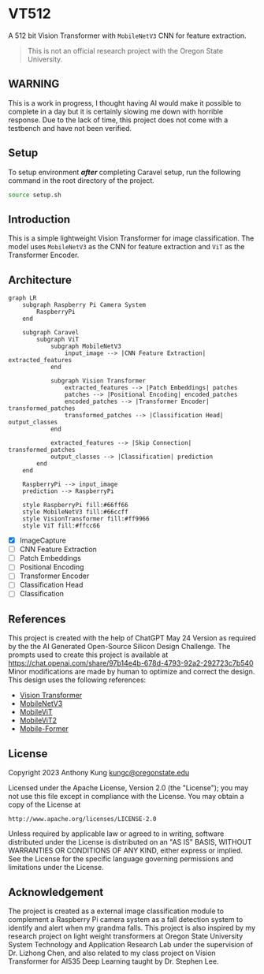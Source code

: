 # VT512

A 512 bit Vision Transformer with `MobileNetV3` CNN for feature extraction.

> This is not an official research project with the Oregon State University.

## WARNING

This is a work in progress, I thought having AI would make it possible to complete in a day but it is certainly slowing me down with horrible response. Due to the lack of time, this project does not come with a testbench and have not been verified.

## Setup

To setup environment ***after*** completing Caravel setup, run the following command in the root directory of the project.

```bash
source setup.sh
```

## Introduction

This is a simple lightweight Vision Transformer for image classification. The model uses `MobileNetV3` as the CNN for feature extraction and `ViT` as the Transformer Encoder.

## Architecture

```mermaid
graph LR
    subgraph Raspberry Pi Camera System
        RaspberryPi
    end

    subgraph Caravel
        subgraph ViT
            subgraph MobileNetV3
                input_image --> |CNN Feature Extraction| extracted_features
            end

            subgraph Vision Transformer
                extracted_features --> |Patch Embeddings| patches
                patches --> |Positional Encoding| encoded_patches
                encoded_patches --> |Transformer Encoder| transformed_patches
                transformed_patches --> |Classification Head| output_classes
            end

            extracted_features --> |Skip Connection| transformed_patches
            output_classes --> |Classification| prediction
        end
    end

    RaspberryPi --> input_image
    prediction --> RaspberryPi

    style RaspberryPi fill:#66ff66
    style MobileNetV3 fill:#66ccff
    style VisionTransformer fill:#ff9966
    style ViT fill:#ffcc66
```

- [x] ImageCapture
- [ ] CNN Feature Extraction
- [ ] Patch Embeddings
- [ ] Positional Encoding
- [ ] Transformer Encoder
- [ ] Classification Head
- [ ] Classification

## References

This project is created with the help of ChatGPT May 24 Version as required by the the AI Generated Open-Source Silicon Design Challenge. The prompts used to create this project is available at https://chat.openai.com/share/97b14e4b-678d-4793-92a2-292723c7b540 Minor modifications are made by human to optimize and correct the design. This design uses the following references:

- [Vision Transformer](https://arxiv.org/abs/2010.11929)
- [MobileNetV3](https://arxiv.org/abs/1905.02244)
- [MobileViT](https://arxiv.org/abs/2110.02178)
- [MobileViT2](https://arxiv.org/abs/2206.02680)
- [Mobile-Former](https://arxiv.org/abs/2108.05895)

## License

Copyright 2023 Anthony Kung <kungc@oregonstate.edu>

Licensed under the Apache License, Version 2.0 (the "License");
you may not use this file except in compliance with the License.
You may obtain a copy of the License at

    http://www.apache.org/licenses/LICENSE-2.0

Unless required by applicable law or agreed to in writing, software
distributed under the License is distributed on an "AS IS" BASIS,
WITHOUT WARRANTIES OR CONDITIONS OF ANY KIND, either express or implied.
See the License for the specific language governing permissions and
limitations under the License.

## Acknowledgement

The project is created as a external image classification module to complement a Raspberry Pi camera system as a fall detection system to identify and alert when my grandma falls. This project is also inspired by my research project on light weight transformers at Oregon State University System Technology and Application Research Lab under the supervision of Dr. Lizhong Chen, and also related to my class project on Vision Transformer for AI535 Deep Learning taught by Dr. Stephen Lee.